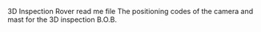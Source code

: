 3D Inspection Rover read me file
The positioning codes of the camera and mast for the 3D inspection B.O.B.
